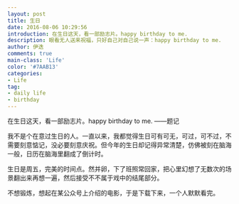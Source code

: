 ```yaml
---
layout: post
title: 生日
date: 2016-08-06 10:29:56
introduction: 在生日这天，看一部励志片。happy birthday to me.
description: 眼看无人送来祝福，只好自己对自己说一声：happy birthday to me.
author: 伊迭
comments: true
main-class: 'Life'
color: '#7AAB13'
categories: 
- Life
tag:
- daily life
- birthday
---
```


在生日这天，看一部励志片。happy birthday to me. ——题记

我不是个在意过生日的人。一直以来，我都觉得生日可有可无，可过，可不过，不需要刻意惦记，没必要刻意庆祝。但今年的生日却记得异常清楚，仿佛被刻在脑海一般，日历在脑海里翻成了倒计时。

生日是周五，完美的时间点。然并卵，下了班照常回家，把心里幻想了无数次的场景翻出来再想一遍，然后接受不不属于戏中的结尾部分。

不想锻炼，想起在某公众号上介绍的电影，于是下载下来，一个人默默看完。
